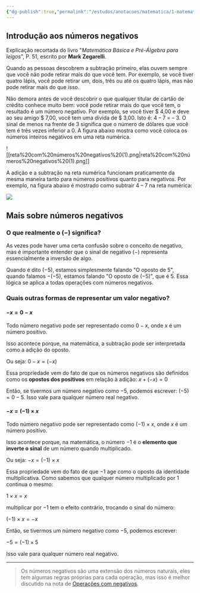 ```yaml
---
{"dg-publish":true,"permalink":"/estudos/anotacoes/matematica/1-matematica-fundamental/1-numeros/1-2-numeros-negativos/","updated":"2025-03-07T21:49:03.598-03:00"}
---
```


## Introdução aos números negativos

Explicação recortada do livro "*Matemática Básica e Pré-Álgebra para leigos*", P. 51, escrito por **Mark Zegarelli**.

Quando as pessoas descobrem a subtração primeiro, elas ouvem sempre que você não pode retirar mais do que você tem. Por exemplo, se você tiver quatro lápis, você pode retirar um, dois, três ou até os quatro lápis, mas não pode retirar mais do que isso. 

Não demora antes de você descobrir o que qualquer titular de cartão de crédito conhece muito bem: você pode retirar mais do que você tem, o resultado é um número negativo. Por exemplo, se você tiver $ 4,00 e deve ao seu amigo $ 7,00, você tem uma dívida de $ 3,00. Isto é: 4 – 7 = – 3. O sinal de menos na frente de 3 significa que o número de dólares que você tem é três vezes inferior a 0. A figura abaixo mostra como você coloca os números inteiros negativos em uma reta numérica.

![[reta%20com%20números%20negativos%20(1).png\|reta%20com%20números%20negativos%20(1).png]]

A adição e a subtração na reta numérica funcionam praticamente da mesma maneira tanto para números positivos quanto para negativos. Por exemplo, na figura abaixo é mostrado como subtrair 4 – 7 na reta numérica:

![](reta%20com%20números%20negativos%20(2).png)

## Mais sobre números negativos

### O que realmente o $(-)$ significa?

As vezes pode haver uma certa confusão sobre o conceito de negativo, mas é importante entender que o sinal de negativo $(-)$ representa essencialmente a inversão de algo.

Quando é dito $(-5)$, estamos simplesmente falando "O oposto de 5", quando falamos $-(-5)$, estamos falando "O oposto de $(-5)$", que é $5$. Essa lógica se aplica a todas operações com números negativos.

### Quais outras formas de representar um valor negativo?

#### $-x = 0-x$

Todo número negativo pode ser representado como $0 - x$, onde $x$ é um número positivo.

Isso acontece porque, na matemática, a subtração pode ser interpretada como a adição do oposto.

Ou seja: $0 - x = (-x)$

Essa propriedade vem do fato de que os números negativos são definidos como os **opostos dos positivos** em relação à adição: $x + (-x) = 0$

Então, se tivermos um número negativo como $-5$, podemos escrever: $(-5) = 0 - 5$. Isso vale para qualquer número real negativo.

#### $-x = (-1) \times x$

Todo número negativo pode ser representado como $(-1) \times x$, onde $x$ é um número positivo.  

Isso acontece porque, na matemática, o número $-1$ é o **elemento que inverte o sinal** de um número quando multiplicado.  

Ou seja: $- x = (-1) \times x$

Essa propriedade vem do fato de que $-1$ age como o oposto da identidade multiplicativa. Como sabemos que qualquer número multiplicado por $1$ continua o mesmo:  

$1 \times x = x$

multiplicar por $-1$ tem o efeito contrário, trocando o sinal do número:  

$(-1) \times x = -x$

Então, se tivermos um número negativo como $-5$, podemos escrever:  

$-5 = (-1) \times 5$

Isso vale para qualquer número real negativo.

---

> Os números negativos são uma extensão dos números naturais, eles tem algumas regras próprias para cada operação, mas isso é melhor discutido na nota de [Operações com negativos](2.%206.%20Operações%20com%20números%20negativos.md).
